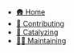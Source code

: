 - [🛖 Home](Home)
- [🎁 Contributing](Contributing)
- [🧪 Catalyzing](Catalyzing)
- [🧙‍♂️ Maintaining](Maintaining)